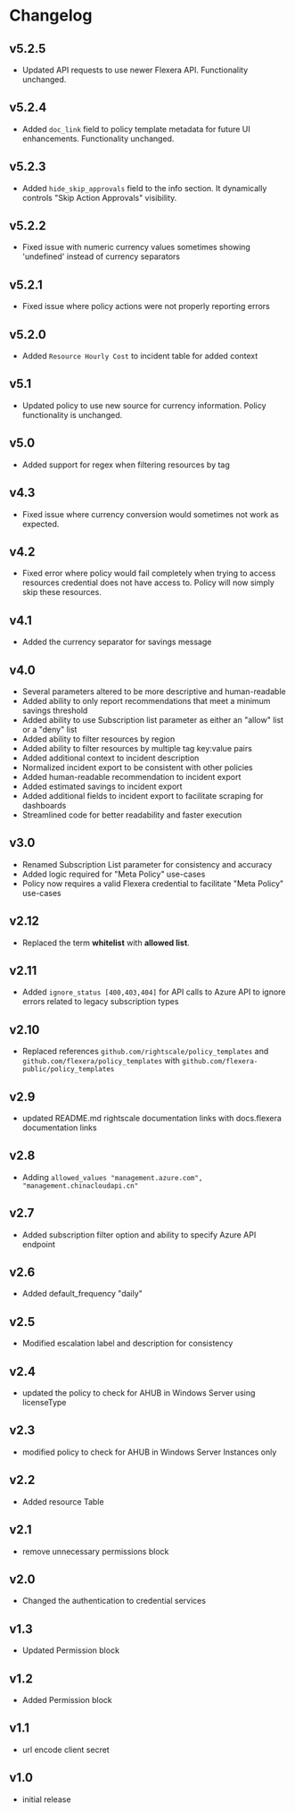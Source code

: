 # Changelog

## v5.2.5

- Updated API requests to use newer Flexera API. Functionality unchanged.

## v5.2.4

- Added `doc_link` field to policy template metadata for future UI enhancements. Functionality unchanged.

## v5.2.3

- Added `hide_skip_approvals` field to the info section. It dynamically controls "Skip Action Approvals" visibility.

## v5.2.2

- Fixed issue with numeric currency values sometimes showing 'undefined' instead of currency separators

## v5.2.1

- Fixed issue where policy actions were not properly reporting errors

## v5.2.0

- Added `Resource Hourly Cost` to incident table for added context

## v5.1

- Updated policy to use new source for currency information. Policy functionality is unchanged.

## v5.0

- Added support for regex when filtering resources by tag

## v4.3

- Fixed issue where currency conversion would sometimes not work as expected.

## v4.2

- Fixed error where policy would fail completely when trying to access resources credential does not have access to. Policy will now simply skip these resources.

## v4.1

- Added the currency separator for savings message

## v4.0

- Several parameters altered to be more descriptive and human-readable
- Added ability to only report recommendations that meet a minimum savings threshold
- Added ability to use Subscription list parameter as either an "allow" list or a "deny" list
- Added ability to filter resources by region
- Added ability to filter resources by multiple tag key:value pairs
- Added additional context to incident description
- Normalized incident export to be consistent with other policies
- Added human-readable recommendation to incident export
- Added estimated savings to incident export
- Added additional fields to incident export to facilitate scraping for dashboards
- Streamlined code for better readability and faster execution

## v3.0

- Renamed Subscription List parameter for consistency and accuracy
- Added logic required for "Meta Policy" use-cases
- Policy now requires a valid Flexera credential to facilitate "Meta Policy" use-cases

## v2.12

- Replaced the term **whitelist** with **allowed list**.

## v2.11

- Added `ignore_status [400,403,404]` for API calls to Azure API to ignore errors related to legacy subscription types

## v2.10

- Replaced references `github.com/rightscale/policy_templates` and `github.com/flexera/policy_templates` with `github.com/flexera-public/policy_templates`

## v2.9

- updated README.md rightscale documentation links with docs.flexera documentation links

## v2.8

- Adding `allowed_values "management.azure.com", "management.chinacloudapi.cn"`

## v2.7

- Added subscription filter option and ability to specify Azure API endpoint

## v2.6

- Added default_frequency "daily"

## v2.5

- Modified escalation label and description for consistency

## v2.4

- updated the policy to check for AHUB in Windows Server using licenseType

## v2.3

- modified policy to check for AHUB in Windows Server Instances only

## v2.2

- Added resource Table

## v2.1

- remove unnecessary permissions block

## v2.0

- Changed the authentication to credential services

## v1.3

- Updated Permission block

## v1.2

- Added Permission block

## v1.1

- url encode client secret

## v1.0

- initial release
